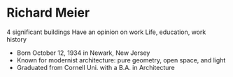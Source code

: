 # Richard Meier

4 significant buildings
Have an opinion on work
Life, education, work history

- Born October 12, 1934 in Newark, New Jersey
- Known for modernist architecture: pure geometry, open space, and light
- Graduated from Cornell Uni. with a B.A. in Architecture